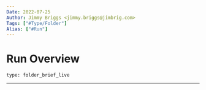 ```yaml
---
Date: 2022-07-25
Author: Jimmy Briggs <jimmy.briggs@jimbrig.com>
Tags: ["#Type/Folder"]
Alias: ["#Run"]
---
```


# Run Overview

 
```ccard
type: folder_brief_live
```
 

***
